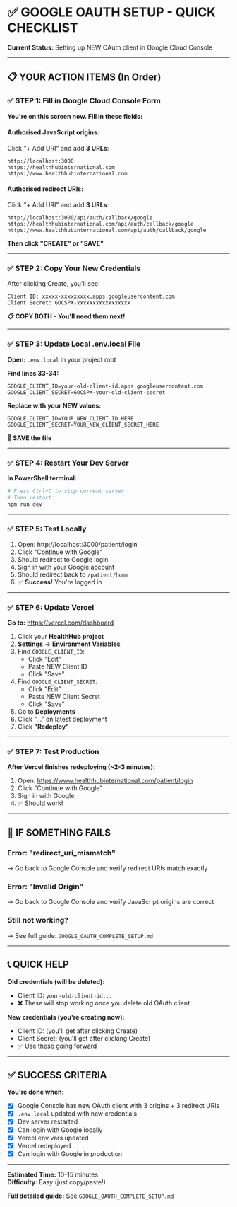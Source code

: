 # ✅ GOOGLE OAUTH SETUP - QUICK CHECKLIST

**Current Status:** Setting up NEW OAuth client in Google Cloud Console

---

## 📋 YOUR ACTION ITEMS (In Order)

### **✅ STEP 1: Fill in Google Cloud Console Form**

**You're on this screen now. Fill in these fields:**

#### **Authorised JavaScript origins:**
Click "+ Add URI" and add **3 URLs**:
```
http://localhost:3000
https://healthhubinternational.com
https://www.healthhubinternational.com
```

#### **Authorised redirect URIs:**
Click "+ Add URI" and add **3 URLs**:
```
http://localhost:3000/api/auth/callback/google
https://healthhubinternational.com/api/auth/callback/google
https://www.healthhubinternational.com/api/auth/callback/google
```

**Then click "CREATE" or "SAVE"**

---

### **✅ STEP 2: Copy Your New Credentials**

After clicking Create, you'll see:
```
Client ID: xxxxx-xxxxxxxxx.apps.googleusercontent.com
Client Secret: GOCSPX-xxxxxxxxxxxxxxxxx
```

**📋 COPY BOTH - You'll need them next!**

---

### **✅ STEP 3: Update Local .env.local File**

**Open:** `.env.local` in your project root

**Find lines 33-34:**
```env
GOOGLE_CLIENT_ID=your-old-client-id.apps.googleusercontent.com
GOOGLE_CLIENT_SECRET=GOCSPX-your-old-client-secret
```

**Replace with your NEW values:**
```env
GOOGLE_CLIENT_ID=YOUR_NEW_CLIENT_ID_HERE
GOOGLE_CLIENT_SECRET=YOUR_NEW_CLIENT_SECRET_HERE
```

**💾 SAVE the file**

---

### **✅ STEP 4: Restart Your Dev Server**

**In PowerShell terminal:**
```powershell
# Press Ctrl+C to stop current server
# Then restart:
npm run dev
```

---

### **✅ STEP 5: Test Locally**

1. Open: http://localhost:3000/patient/login
2. Click "Continue with Google"
3. Should redirect to Google login
4. Sign in with your Google account
5. Should redirect back to `/patient/home`
6. ✅ **Success!** You're logged in

---

### **✅ STEP 6: Update Vercel**

**Go to:** https://vercel.com/dashboard

1. Click your **HealthHub project**
2. **Settings** → **Environment Variables**
3. Find `GOOGLE_CLIENT_ID`:
   - Click "Edit"
   - Paste NEW Client ID
   - Click "Save"
4. Find `GOOGLE_CLIENT_SECRET`:
   - Click "Edit"
   - Paste NEW Client Secret
   - Click "Save"
5. Go to **Deployments**
6. Click "..." on latest deployment
7. Click **"Redeploy"**

---

### **✅ STEP 7: Test Production**

**After Vercel finishes redeploying (~2-3 minutes):**

1. Open: https://www.healthhubinternational.com/patient/login
2. Click "Continue with Google"
3. Sign in with Google
4. ✅ Should work!

---

## 🚨 IF SOMETHING FAILS

### **Error: "redirect_uri_mismatch"**
→ Go back to Google Console and verify redirect URIs match exactly

### **Error: "Invalid Origin"**
→ Go back to Google Console and verify JavaScript origins are correct

### **Still not working?**
→ See full guide: `GOOGLE_OAUTH_COMPLETE_SETUP.md`

---

## 📞 QUICK HELP

**Old credentials (will be deleted):**
- Client ID: `your-old-client-id...`
- ❌ These will stop working once you delete old OAuth client

**New credentials (you're creating now):**
- Client ID: (you'll get after clicking Create)
- Client Secret: (you'll get after clicking Create)
- ✅ Use these going forward

---

## ✅ SUCCESS CRITERIA

**You're done when:**
- [x] Google Console has new OAuth client with 3 origins + 3 redirect URIs
- [x] `.env.local` updated with new credentials
- [x] Dev server restarted
- [x] Can login with Google locally
- [x] Vercel env vars updated
- [x] Vercel redeployed
- [x] Can login with Google in production

---

**Estimated Time:** 10-15 minutes  
**Difficulty:** Easy (just copy/paste!)

**Full detailed guide:** See `GOOGLE_OAUTH_COMPLETE_SETUP.md`
